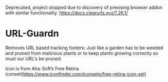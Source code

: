 Deprecated, project stopped due to discovery of prexising browser addon with similar functionality. https://docs.clearurls.xyz/1.26.1/

# URL-Guardn
Removes URL based tracking footers: Just like a garden has to be weeded and pruned from malicious plants or to keep plants growing correctly so must our URL's be pruned.

Icon is from Aha-Soft’s Free Retina iconset(https://www.iconfinder.com/iconsets/free-retina-icon-set)
